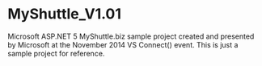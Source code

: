 # MyShuttle_V1.01
Microsoft ASP.NET 5 MyShuttle.biz sample project created and presented by Microsoft at the November 2014 VS Connect() event.
This is just a sample project for reference.

